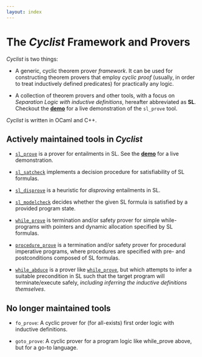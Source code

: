 ```yaml
---
layout: index
---
```


The *Cyclist* Framework and Provers
=======================================

*Cyclist* is two things:

* A generic, cyclic theorem prover *framework*. It can be used for constructing
theorem provers that employ *cyclic proof* (usually, in order to treat 
inductively defined predicates) for practically any logic.

* A collection of theorem provers and other tools, with a focus on 
*Separation Logic with inductive definitions*, hereafter abbreviated as **SL**.
Checkout the [**demo**](demo) for a live demonstration of the ``sl_prove`` tool.

*Cyclist* is written in OCaml and C++. 

Actively maintained tools in *Cyclist*
---------------------------------------

* [``sl_prove``](sl_prove) is a prover for entailments in SL.
See the [**demo**](demo) for a live demonstration.

* [``sl_satcheck``](sl_satcheck) implements a decision procedure for satisfiability of SL formulas.

* [``sl_disprove``](sl_disprove) is a heuristic for *disproving* entailments in SL.

* [``sl_modelcheck``](sl_modelcheck) decides whether the given SL formula is satisfied by a provided program state.

* [``while_prove``](while_prove) is termination and/or safety prover for simple while-programs with pointers 
   and dynamic allocation specified by SL formulas.
   
* [``procedure_prove``](procedure_prove) is a termination and/or safety prover for procedural imperative programs, where procedures are specified with pre- and postconditions composed of SL formulas. 

* [``while_abduce``](while_abduce) is a prover like [``while_prove``](while_prove), but which attempts
   to infer a suitable precondition in SL such that the target
   program will terminate/execute safely, *including inferring the 
   inductive definitions themselves*.

No longer maintained tools
-----------------------------------------

* ``fo_prove``: A cyclic prover for (for all-exists) first order logic with
   inductive definitions.

* ``goto_prove``: A cyclic prover for a program logic like while_prove
   above, but for a go-to language.


